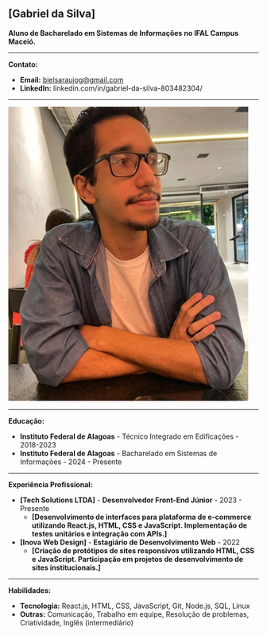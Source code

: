 ##  **[Gabriel da Silva]**

**Aluno de Bacharelado em Sistemas de Informaçôes no IFAL Campus Maceió.**

---

**Contato:**

* **Email:** bielsaraujog@gmail.com
* **LinkedIn:** linkedin.com/in/gabriel-da-silva-803482304/

---

![Foto do Gabriel](foto-do-gabriel.jpg)

---

**Educação:**

* **Instituto Federal de Alagoas** - Técnico Integrado em Edificações - 2018-2023
* **Instituto Federal de Alagoas** - Bacharelado em Sistemas de Informações - 2024 - Presente
---

**Experiência Profissional:**

* **[Tech Solutions LTDA]** - **Desenvolvedor Front-End Júnior** - 2023 - Presente
    * **[Desenvolvimento de interfaces para plataforma de e-commerce utilizando React.js, HTML, CSS e JavaScript. Implementação de testes unitários e integração com APIs.]**
* **[Inova Web Design]** - **Estagiário de Desenvolvimento Web** - 2022
    * **[Criação de protótipos de sites responsivos utilizando HTML, CSS e JavaScript. Participação em projetos de desenvolvimento de sites institucionais.]**

---

**Habilidades:**

* **Tecnologia:** React.js, HTML, CSS, JavaScript, Git,  Node.js,  SQL,  Linux
* **Outras:**  Comunicação,  Trabalho em equipe,  Resolução de problemas,  Criatividade,  Inglês (intermediário)
